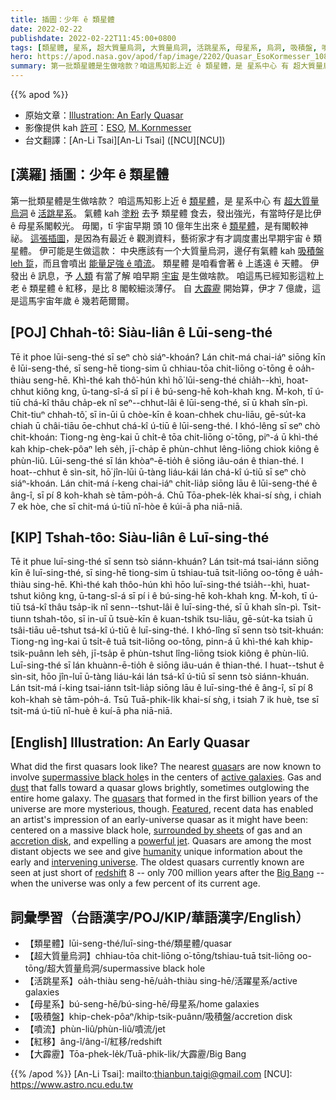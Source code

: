 ```yaml
---
title: 插圖：少年 ê 類星體
date: 2022-02-22
publishdate: 2022-02-22T11:45:00+0800
tags: [類星體, 星系, 超大質量烏洞, 大質量烏洞, 活跳星系, 母星系, 烏洞, 吸積盤, 噴流, 紅移, 大霹靂]
hero: https://apod.nasa.gov/apod/fap/image/2202/Quasar_EsoKormesser_1080.jpg
summary: 第一批類星體是生做啥款？咱這馬知影上近 ê 類星體，是 星系中心 有 超大質量烏洞 ê 活跳星系。
---
```


{{% apod %}}

- 原始文章：[Illustration: An Early Quasar](https://apod.nasa.gov/apod/ap220222.html)
- 影像提供 kah [許可](https://www.eso.org/public/outreach/copyright/)：[ESO](https://www.eso.org/), [M. Kornmesser](https://en.wikipedia.org/wiki/Martin_Kornmesser)
- 台文翻譯：[An-Li Tsai][An-Li Tsai] ([NCU][NCU])

## [漢羅] 插圖：少年 ê 類星體
第一批類星體是生做啥款？
咱這馬知影上近 ê [類星體][quasar]，是 星系中心 有 [超大質量烏洞][supermassive black hole t] ê [活跳星系][active galaxies]。
氣體 kah [塗粉][dust] 去予 類星體 食去，發出強光，有當時仔是比伊 ê 母星系閣較光。
毋閣，tī 宇宙早期 頭 10 億年生出來 ê [類星體][quasars]，是有閣較神祕。
[這張插圖][Featured]，是因為有最近 ê 觀測資料，藝術家才有才調度畫出早期宇宙 ê 類星體。
伊可能是生做這款：
中央應該有一个大質量烏洞，邊仔有氣體 kah [吸積盤][accretion disk] [leh 踅][surrounded by sheets]，而且會噴出 [能量足強 ê 噴流][powerful jet]。
類星體 是咱看會著 ê 上遙遠 ê 天體。
伊發出 ê 訊息，予 [人類][humanity] 有當了解 咱早期 [宇宙][intervening universe t] 是生做啥款。
咱這馬已經知影這粒上老 ê 類星體 ê 紅移，是比 8 閣較細淡薄仔。
自 [大霹靂][Big Bang] 開始算，伊才 7 億歲，這是這馬宇宙年歲 ê 幾若葩爾爾。



## [POJ] Chhah-tô͘: Siàu-liân ê Lūi-seng-thé
Tē it phoe lūi-seng-thé sī seⁿ chò siáⁿ-khoán?
Lán chit-má chai-iáⁿ siōng kīn ê lūi-seng-thé, sī seng-hē tiong-sim ū chhiau-tōa chit-liōng o͘-tōng ê oa̍h-thiàu seng-hē.
Khì-thé kah thô͘-hún khì hō͘ lūi-seng-thé chia̍h--khì, hoat-chhut kiông kng, ū-tang-sî-á sī pí i ê bú-seng-hē koh-khah kng.
M̄-koh, tī ú-tiū chá-kî thâu cha̍p-ek nî seⁿ--chhut-lâi ê lūi-seng-thé, sī ū khah sîn-pì.
Chit-tiuⁿ chhah-tô͘, sī in-ūi ū chòe-kīn ê koan-chhek chu-liāu, gē-su̍t-ka chiah ū châi-tiāu ōe-chhut chá-kî ú-tiū ê lūi-seng-thé.
I khó-lêng sī seⁿ chò chit-khoán:
Tiong-ng èng-kai ū chi̍t-ê tōa chit-liōng o͘-tōng, piⁿ-á ū khì-thé kah khip-chek-pôaⁿ leh se̍h, jī-cha̍p ē phùn-chhut lêng-liōng chiok kiông ê phùn-liû.
Lūi-seng-thé sī lán khòaⁿ-ē-tio̍h ê siōng iâu-oán ê thian-thé.
I hoat--chhut ê sìn-sit, hō͘ jîn-lūi ū-tàng liáu-kái lán chá-kî ú-tiū sī seⁿ chò siáⁿ-khoán.
Lán chit-má í-keng chai-iáⁿ chi̍t-lia̍p siōng lāu ê lūi-seng-thé ê âng-î, sī pí 8 koh-khah sè tām-po̍h-á.
Chū Tōa-phek-le̍k khai-sí sǹg, i chiah 7 ek hòe, che sī chit-má ú-tiū nî-hòe ê kúi-ā pha niā-niā.

## [KIP] Tshah-tôo: Siàu-liân ê Luī-sing-thé
Tē it phue luī-sing-thé sī senn tsò siánn-khuán?
Lán tsit-má tsai-iánn siōng kīn ê luī-sing-thé, sī sing-hē tiong-sim ū tshiau-tuā tsit-liōng oo-tōng ê ua̍h-thiàu sing-hē.
Khì-thé kah thôo-hún khì hōo luī-sing-thé tsia̍h--khì, huat-tshut kiông kng, ū-tang-sî-á sī pí i ê bú-sing-hē koh-khah kng.
M̄-koh, tī ú-tiū tsá-kî thâu tsa̍p-ik nî senn--tshut-lâi ê luī-sing-thé, sī ū khah sîn-pì.
Tsit-tiunn tshah-tôo, sī in-uī ū tsuè-kīn ê kuan-tshik tsu-liāu, gē-su̍t-ka tsiah ū tsâi-tiāu uē-tshut tsá-kî ú-tiū ê luī-sing-thé.
I khó-lîng sī senn tsò tsit-khuán:
Tiong-ng ìng-kai ū tsi̍t-ê tuā tsit-liōng oo-tōng, pinn-á ū khì-thé kah khip-tsik-puânn leh se̍h, jī-tsa̍p ē phùn-tshut lîng-liōng tsiok kiông ê phùn-liû.
Luī-sing-thé sī lán khuànn-ē-tio̍h ê siōng iâu-uán ê thian-thé.
I huat--tshut ê sìn-sit, hōo jîn-luī ū-tàng liáu-kái lán tsá-kî ú-tiū sī senn tsò siánn-khuán.
Lán tsit-má í-king tsai-iánn tsi̍t-lia̍p siōng lāu ê luī-sing-thé ê âng-î, sī pí 8 koh-khah sè tām-po̍h-á.
Tsū Tuā-phik-li̍k khai-sí sǹg, i tsiah 7 ik huè, tse sī tsit-má ú-tiū nî-huè ê kuí-ā pha niā-niā.

## [English] Illustration: An Early Quasar
What did the first quasars look like?
The nearest [quasar][quasar]s are now known to involve [supermassive black hole][supermassive black hole e]s in the centers of [active galaxies][active galaxies].
Gas and [dust][dust] that falls toward a quasar glows brightly, sometimes outglowing the entire home galaxy.
The [quasars][quasars] that formed in the first billion years of the universe are more mysterious, though.
[Featured][Featured], recent data has enabled an artist's impression of an early-universe quasar as it might have been: centered on a massive black hole, [surrounded by sheets][surrounded by sheets] of gas and an [accretion disk][accretion disk], and expelling a [powerful jet][powerful jet].
Quasars are among the most distant objects we see and give [humanity][humanity] unique information about the early and [intervening universe][intervening universe e].
The oldest quasars currently known are seen at just short of [redshift][redshift] 8 -- only 700 million years after the [Big Bang][Big Bang] -- when the universe was only a few percent of its current age.

## 詞彙學習（台語漢字/POJ/KIP/華語漢字/English）
- 【類星體】lūi-seng-thé/luī-sing-thé/類星體/quasar
- 【超大質量烏洞】chhiau-tōa chit-liōng o͘-tōng/tshiau-tuā tsit-liōng oo-tōng/超大質量烏洞/supermassive black hole
- 【活跳星系】oa̍h-thiàu seng-hē/ua̍h-thiàu sing-hē/活躍星系/active galaxies
- 【母星系】bú-seng-hē/bú-sing-hē/母星系/home galaxies
- 【吸積盤】khip-chek-pôaⁿ/khip-tsik-puânn/吸積盤/accretion disk
- 【噴流】phùn-liû/phùn-liû/噴流/jet
- 【紅移】âng-î/âng-î/紅移/redshift
- 【大霹靂】Tōa-phek-le̍k/Tuā-phik-li̍k/大霹靂/Big Bang


{{% /apod %}}
[An-Li Tsai]: mailto:thianbun.taigi@gmail.com
[NCU]: https://www.astro.ncu.edu.tw


[quasar]:https://en.wikipedia.org/wiki/Quasar
[supermassive black hole e]:https://apod.nasa.gov/apod/ap210331.html
[supermassive black hole t]:https://apod.tw/daily/20210331/
[active galaxies]:https://imagine.gsfc.nasa.gov/science/objects/active_galaxies1.html
[dust]:https://apod.nasa.gov/apod/ap030706.html
[quasars]:https://astronomy.swin.edu.au/cosmos/q/quasar
[Featured]:https://www.eso.org/public/images/eso1122a/
[surrounded by sheets]:https://sbly-web-prod-shareably.netdna-ssl.com/wp-content/uploads/2019/04/24100853/Screen-Shot-2019-04-24-at-1.07.37-PM.png
[accretion disk]:https://svs.gsfc.nasa.gov/13326
[powerful jet]:https://apod.nasa.gov/apod/ap180716.html
[humanity]:https://apod.nasa.gov/apod/ap190818.html
[intervening universe e]:https://apod.nasa.gov/apod/ap211017.html
[intervening universe t]:https://apod.tw/daily/20211017/
[redshift]:https://apod.nasa.gov/apod/ap130408.html
[Big Bang]:https://spaceplace.nasa.gov/big-bang/en/
